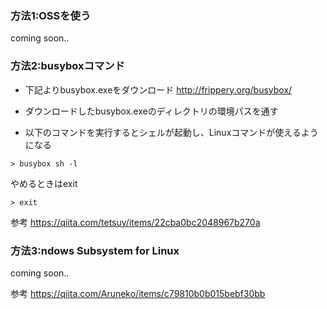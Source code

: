 ### 方法1:OSSを使う
coming soon..

### 方法2:busyboxコマンド

- 下記よりbusybox.exeをダウンロード
http://frippery.org/busybox/

- ダウンロードしたbusybox.exeのディレクトリの環境パスを通す

- 以下のコマンドを実行するとシェルが起動し、Linuxコマンドが使えるようになる
```
> busybox sh -l
```

やめるときはexit
```
> exit
```

参考
https://qiita.com/tetsuy/items/22cba0bc2048967b270a

### 方法3:ndows Subsystem for Linux

coming soon..

参考
https://qiita.com/Aruneko/items/c79810b0b015bebf30bb
